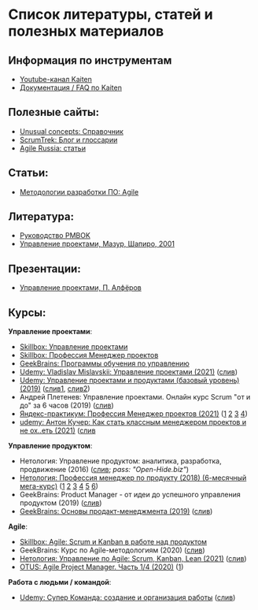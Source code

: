 # Список литературы, статей и полезных материалов

## Информация по инструментам

- [Youtube-канал Kaiten](https://www.youtube.com/channel/UCIRKgU_Qf1D4am2hRVb5heA/videos)
- [Документация / FAQ по Kaiten](https://faq-ru.kaiten.site)


## Полезные сайты:

- [Unusual concepts: Справочник](https://blog.unusual-concepts.ru/agilebasics/)
- [ScrumTrek: Блог и глоссарии](https://scrumtrek.ru/blog/)
- [Agile Russia: статьи](http://agilerussia.ru/category/articles/)


## Статьи:

- [Методологии разработки ПО: Agile](https://gb.ru/posts/methodologies_agile)


## Литература:

- [Руководство PMBOK](https://cloud.mail.ru/public/WX6s/SGie3QSju/PMBOK_4th_edition_Russian_ful____l_opt.pdf)
- [Управление проектами, Мазур, Шапиро, 2001](https://cloud.mail.ru/public/WX6s/SGie3QSju/%D0%9C%D0%B0%D0%B7%D1%83%D1%80%2C%20%D0%A8%D0%B0%D0%BF%D0%B8%D1%80%D0%BE.%20%D0%A3%D0%BF%D1%80%D0%B0%D0%B2%D0%BB%D0%B5%D0%BD%D0%B8%D0%B5%20%D0%BF%D1%80%D0%BE%D0%B5%D0%BA%D1%82%D0%B0%D0%BC%D0%B8%202001.pdf)


## Презентации:

- [Управление проектами, П. Алфёров](https://cloud.mail.ru/public/WX6s/SGie3QSju/%D0%9C%D0%B0%D0%B7%D1%83%D1%80%2C%20%D0%A8%D0%B0%D0%BF%D0%B8%D1%80%D0%BE.%20%D0%A3%D0%BF%D1%80%D0%B0%D0%B2%D0%BB%D0%B5%D0%BD%D0%B8%D0%B5%20%D0%BF%D1%80%D0%BE%D0%B5%D0%BA%D1%82%D0%B0%D0%BC%D0%B8%202001.pdf)


## Курсы:

**Управление проектами**:

- [Skillbox: Управление проектами](https://skillbox.ru/course/itproject/)
- [Skillbox: Профессия Менеджер проектов](https://skillbox.ru/course/profession-project-manager-pro/)
- [GeekBrains: Программы обучения по управлению](https://gb.ru/courses/management)
- [Udemy: Vladislav Mislavskii: Управление проектами (2021)](https://www.udemy.com/course/projectmanagment_skillfocus/) ([слив](https://cloud.mail.ru/public/TVcD/L5Cxe9jpb/))
- [Udemy: Управление проектами и продуктами (базовый уровень) (2019)](https://www.udemy.com/course/project_product/) ([слив1](https://clck.ru/aoAZy),
   [слив2](https://cloud.mail.ru/public/3z5s/36diudZMG))
- Андрей Плетенев: Управление проектами. Онлайн курс Scrum "от и до" за 6 часов (2019) ([слив](https://cloud.mail.ru/public/26Za/2R2ESRKsJ/))
- [Яндекс-практикум: Профессия Менеджер проектов (2021)](https://practicum.yandex.ru/project-manager/)
   ([1](https://cloud.mail.ru/public/FXbQ/C4YaC96yd/)
    [2](https://cloud.mail.ru/public/Uysr/pq7M113zc/)
    [3](https://cloud.mail.ru/public/1bcp/iqHib1QKB/)
    [4](https://cloud.mail.ru/public/ZBMq/yzcEJUoSF/))
- [udemy: Антон Кучер: Как стать классным менеджером проектов и не ох..еть (2021)](http://www.udemy.com/course/pmcourse/)
   ([слив](https://cloud.mail.ru/public/SGV9/H632TU5uc/)


**Управление продуктом**:

- Нетология: Управление продуктом: аналитика, разработка, продвижение (2016)
   ([слив](https://cloud.mail.ru/public/CxnX/tbBhtvbeW); *pass: "Open-Hide.biz"*)
- [Нетология: Профессия менеджер по продукту (2018) (6-месячный мега-курс)](https://netology.ru/programs/profession-product#/presentation)
   ([1](https://cloud.mail.ru/public/LRDQ/oSUKFDUao)
    [2](https://cloud.mail.ru/public/4Hy1/5KoEor2CY)
    [3](https://cloud.mail.ru/public/Ftna/H1GK1xcfk)
    [4](https://cloud.mail.ru/public/9mBN/6CEEhgPm4)
    [5](https://cloud.mail.ru/public/8wvW/CtUzjZp6T)
    [6](https://cloud.mail.ru/public/EtEK/p9ACeoeyy))
- GeekBrains: Product Manager - от идеи до успешного управления продуктом (2019)
    ([слив](https://cloud.mail.ru/public/3awV/2dzkn28ZX/))
- [GeekBrains: Основы продакт-менеджмента (2019)](https://gb.ru/courses/593)
    ([слив](https://cloud.mail.ru/public/dF3k/q6EcaHYyT/))


**Agile**:

- [Skillbox: Agile: Scrum и Kanban в работе над продуктом](https://skillbox.ru/course/product-management-agile/)
- GeekBrains: Курс по Agile-методологиям (2020) ([слив](https://clck.ru/aoBCG))
- [Нетология: Управление по Agile: Scrum, Kanban, Lean (2021)](https://netology.ru/programs/agile-for-all#/)
   ([слив](https://sliwbl.com/threads/netologija-upravlenie-po-agile-scrum-kanban-lean-2021.90432/))
- [OTUS: Agile Project Manager. Часть 1/4 (2020)](https://otus.ru/lessons/project-manager/)
   ([1](https://cloud.mail.ru/public/5zY1/4DB3gyUga/))


**Работа с людьми / командой**:

- [Udemy: Супер Команда: создание и организация работы](https://www.udemy.com/course/superteam/) ([слив](https://cloud.mail.ru/public/VVUH/jhAianxaF/))

